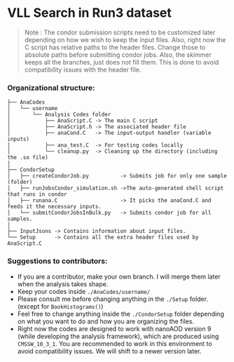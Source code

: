# VLL Search in Run3 dataset
>Note : The condor submission scripts need to be customized later depending on how we wish to keep the input files. Also, right now the C script has relative paths to the header files. Change those to absolute paths before submitting condor jobs. Also, the skimmer keeps all the branches, just does not fill them. This is done to avoid compatibility issues with the header file.

### Organizational structure:
```.
├── AnaCodes
│   └── username
│       └── Analysis Codes folder
│           ├── AnaScript.C -> The main C script
│           ├── AnaScript.h -> The associated header file
│           ├── anaCond.C   -> The input-output handler (variable inputs)
│           ├── ana_test.C  -> For testing codes locally
│           └── cleanup.py  -> Cleaning up the directory (including the .so file)
│
├── CondorSetup
│   ├── createCondorJob.py          -> Submits job for only one sample (folder)
│   ├── runJobsCondor_simulation.sh ->The auto-generated shell script that runs in condor
│   ├── runana.C                    -> It picks the anaCond.C and feeds it the necessary inputs.
│   └── submitCondorJobsInBulk.py   -> Submits condor job for all samples.
│
├── InputJsons -> Contains information about input files.
└── Setup      -> Contains all the extra header files used by AnaScript.C
```

### Suggestions to contributors:
- If you are a contributor, make your own branch. I will merge them later when the analysis takes shape.
-  Keep your codes inside `./AnaCodes/username/`
- Please consult me before changing anything in the `./Setup` folder. (except for `BookHistograms()`)
- Feel free to change anything inside the `./CondorSetup` folder depending on what you want to do and how you are organizing the files.
-  Right now the codes are designed to work with nanoAOD version 9 (while developing the analysis framework), which are produced using  `CMSSW_10_3_1`. You are recommended to work in this environment to avoid compatibility issues. We will shift to a newer version later.